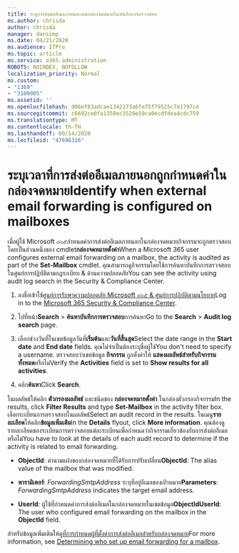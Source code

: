 ```yaml
---
title: ระบุการส่งต่ออีเมลภายนอกบนกล่องจดหมายในบันทึกการตรวจสอบ
ms.author: chrisda
author: chrisda
manager: dansimp
ms.date: 04/21/2020
ms.audience: ITPro
ms.topic: article
ms.service: o365-administration
ROBOTS: NOINDEX, NOFOLLOW
localization_priority: Normal
ms.custom:
- "1369"
- "3100005"
ms.assetid: ''
ms.openlocfilehash: d06ef83adcae1342173a6fe75f79525c7e1797ce
ms.sourcegitcommit: c6692ce0fa1358ec3529e59ca0ecdfdea4cdc759
ms.translationtype: MT
ms.contentlocale: th-TH
ms.lasthandoff: 09/14/2020
ms.locfileid: "47696316"
---
```

# <a name="identify-when-external-email-forwarding-is-configured-on-mailboxes"></a><span data-ttu-id="fa6cc-102">ระบุเวลาที่การส่งต่ออีเมลภายนอกถูกกำหนดค่าในกล่องจดหมาย</span><span class="sxs-lookup"><span data-stu-id="fa6cc-102">Identify when external email forwarding is configured on mailboxes</span></span>

<span data-ttu-id="fa6cc-103">เมื่อผู้ใช้ Microsoft ๓๖๕กำหนดค่าการส่งต่ออีเมลภายนอกในกล่องจดหมายกิจกรรมจะถูกตรวจสอบโดยเป็นส่วนหนึ่งของ cmdlet**กล่องจดหมายตั้งค่า**</span><span class="sxs-lookup"><span data-stu-id="fa6cc-103">When a Microsoft 365 user configures external email forwarding on a mailbox, the activity is audited as part of the **Set-Mailbox** cmdlet.</span></span> <span data-ttu-id="fa6cc-104">คุณสามารถดูกิจกรรมโดยใช้การค้นหาบันทึกการตรวจสอบในศูนย์การปฏิบัติตามกฎระเบียบ & ด้านความปลอดภัย</span><span class="sxs-lookup"><span data-stu-id="fa6cc-104">You can see the activity using audit log search in the Security & Compliance Center.</span></span>

1. <span data-ttu-id="fa6cc-105">ลงชื่อเข้าใช้[ศูนย์การรักษาความปลอดภัย Microsoft ๓๖๕ & ศูนย์การปฏิบัติตามนโยบาย](https://protection.office.com/)</span><span class="sxs-lookup"><span data-stu-id="fa6cc-105">Log in to the [Microsoft 365 Security & Compliance Center](https://protection.office.com/).</span></span>

2. <span data-ttu-id="fa6cc-106">ไปที่หน้า**Search**  >  **ค้นหาบันทึกการตรวจสอบ**การค้นหา</span><span class="sxs-lookup"><span data-stu-id="fa6cc-106">Go to the **Search** > **Audit log search** page.</span></span>

3. <span data-ttu-id="fa6cc-107">เลือกช่วงวันที่ในเขตข้อมูลวันที่**เริ่มต้น**และ**วันที่สิ้นสุด**</span><span class="sxs-lookup"><span data-stu-id="fa6cc-107">Select the date range in the **Start date** and **End date** fields.</span></span> <span data-ttu-id="fa6cc-108">คุณไม่จำเป็นต้องระบุชื่อผู้ใช้</span><span class="sxs-lookup"><span data-stu-id="fa6cc-108">You don't need to specify a username.</span></span> <span data-ttu-id="fa6cc-109">ตรวจสอบว่าเขตข้อมูล **กิจกรรม** ถูกตั้งค่าให้ **แสดงผลลัพธ์สำหรับกิจกรรมทั้งหมด**หรือไม่</span><span class="sxs-lookup"><span data-stu-id="fa6cc-109">Verify the **Activities** field is set to **Show results for all activities**.</span></span>

4. <span data-ttu-id="fa6cc-110">คลิก**ค้นหา**</span><span class="sxs-lookup"><span data-stu-id="fa6cc-110">Click **Search**.</span></span>

<span data-ttu-id="fa6cc-111">ในผลลัพธ์ให้คลิก **ตัวกรองผลลัพธ์** และชนิดของ **กล่องจดหมายตั้งค่า** ในกล่องตัวกรองกิจกรรม</span><span class="sxs-lookup"><span data-stu-id="fa6cc-111">In the results, click **Filter Results** and type **Set-Mailbox** in the activity filter box.</span></span> <span data-ttu-id="fa6cc-112">เลือกระเบียนการตรวจสอบในผลลัพธ์</span><span class="sxs-lookup"><span data-stu-id="fa6cc-112">Select an audit record in the results.</span></span> <span data-ttu-id="fa6cc-113">ในเมนู**รายละเอียด**ให้คลิก**ข้อมูลเพิ่มเติม**</span><span class="sxs-lookup"><span data-stu-id="fa6cc-113">In the **Details** flyout, click **More information**.</span></span> <span data-ttu-id="fa6cc-114">คุณต้องดูรายละเอียดของระเบียนการตรวจสอบแต่ละระเบียนเพื่อกำหนดว่ากิจกรรมเกี่ยวข้องกับการส่งต่ออีเมลหรือไม่</span><span class="sxs-lookup"><span data-stu-id="fa6cc-114">You have to look at the details of each audit record to determine if the activity is related to email forwarding.</span></span>

- <span data-ttu-id="fa6cc-115">**ObjectId**: ค่านามแฝงของกล่องจดหมายที่ได้รับการปรับเปลี่ยน</span><span class="sxs-lookup"><span data-stu-id="fa6cc-115">**ObjectId**: The alias value of the mailbox that was modified.</span></span>

- <span data-ttu-id="fa6cc-116">**พารามิเตอร์**: _ForwardingSmtpAddress_ ระบุที่อยู่อีเมลของเป้าหมาย</span><span class="sxs-lookup"><span data-stu-id="fa6cc-116">**Parameters**: _ForwardingSmtpAddress_ indicates the target email address.</span></span>

- <span data-ttu-id="fa6cc-117">**UserId**: ผู้ใช้ที่กำหนดค่าการส่งต่ออีเมลในกล่องจดหมายในเขตข้อมูล**ObjectId**</span><span class="sxs-lookup"><span data-stu-id="fa6cc-117">**UserId**: The user who configured email forwarding on the mailbox in the **ObjectId** field.</span></span>

<span data-ttu-id="fa6cc-118">สำหรับข้อมูลเพิ่มเติมให้ดู[ที่การกำหนดผู้ที่ตั้งค่าการส่งต่ออีเมลสำหรับกล่องจดหมาย](https://docs.microsoft.com/microsoft-365/compliance/auditing-troubleshooting-scenarios#determine-who-set-up-email-forwarding-for-a-mailbox)</span><span class="sxs-lookup"><span data-stu-id="fa6cc-118">For more information, see [Determining who set up email forwarding for a mailbox](https://docs.microsoft.com/microsoft-365/compliance/auditing-troubleshooting-scenarios#determine-who-set-up-email-forwarding-for-a-mailbox).</span></span>
